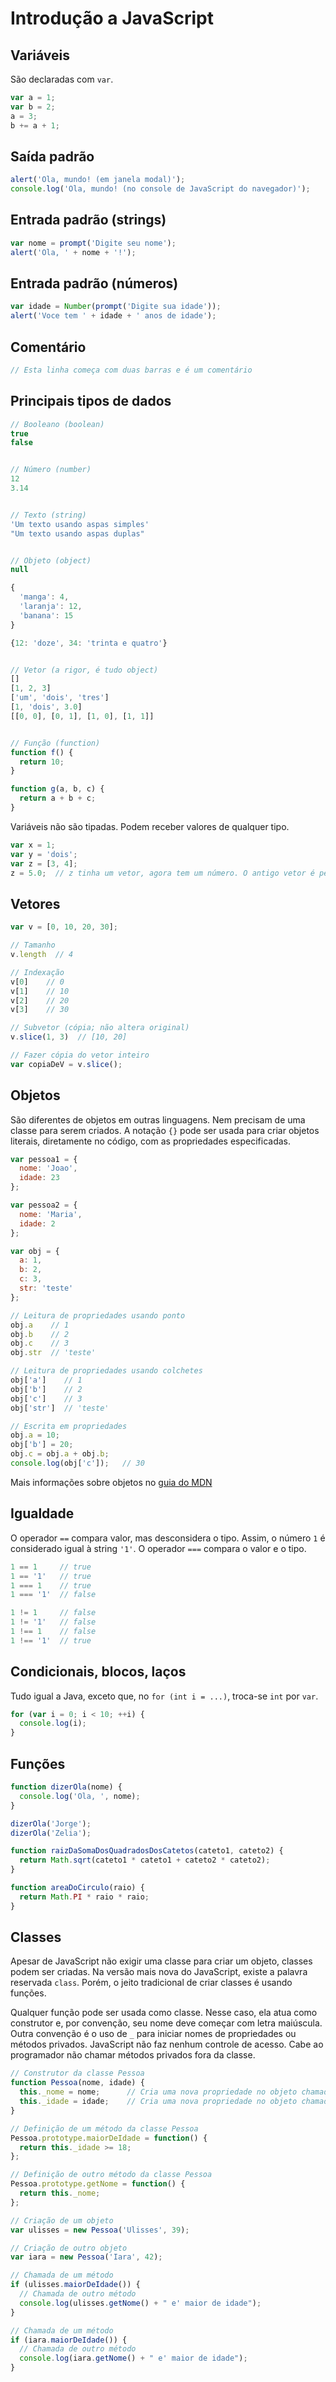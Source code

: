 # Introdução a JavaScript

## Variáveis
São declaradas com ```var```.
```javascript
var a = 1;
var b = 2;
a = 3;
b += a + 1;
```

## Saída padrão
```javascript
alert('Ola, mundo! (em janela modal)');
console.log('Ola, mundo! (no console de JavaScript do navegador)');
```

## Entrada padrão (strings)
```javascript
var nome = prompt('Digite seu nome');
alert('Ola, ' + nome + '!');
```

## Entrada padrão (números)
```javascript
var idade = Number(prompt('Digite sua idade'));
alert('Voce tem ' + idade + ' anos de idade');
```

## Comentário
```javascript
// Esta linha começa com duas barras e é um comentário
```

## Principais tipos de dados
```javascript
// Booleano (boolean)
true
false


// Número (number)
12
3.14


// Texto (string)
'Um texto usando aspas simples'
"Um texto usando aspas duplas"


// Objeto (object)
null

{
  'manga': 4,
  'laranja': 12,
  'banana': 15
}

{12: 'doze', 34: 'trinta e quatro'}


// Vetor (a rigor, é tudo object)
[]
[1, 2, 3]
['um', 'dois', 'tres']
[1, 'dois', 3.0]
[[0, 0], [0, 1], [1, 0], [1, 1]]


// Função (function)
function f() {
  return 10;
}

function g(a, b, c) {
  return a + b + c;
}
```

Variáveis não são tipadas. Podem receber valores de qualquer tipo.
```javascript
var x = 1;
var y = 'dois';
var z = [3, 4];
z = 5.0;  // z tinha um vetor, agora tem um número. O antigo vetor é perdido.
```

## Vetores
```javascript
var v = [0, 10, 20, 30];

// Tamanho
v.length  // 4

// Indexação
v[0]    // 0
v[1]    // 10
v[2]    // 20
v[3]    // 30

// Subvetor (cópia; não altera original)
v.slice(1, 3)  // [10, 20]

// Fazer cópia do vetor inteiro
var copiaDeV = v.slice();
```

## Objetos
São diferentes de objetos em outras linguagens. Nem precisam de uma classe
para serem criados. A notação ```{}``` pode ser usada para criar objetos
literais, diretamente no código, com as propriedades especificadas.

```javascript
var pessoa1 = {
  nome: 'Joao',
  idade: 23
};

var pessoa2 = {
  nome: 'Maria',
  idade: 2
};

var obj = {
  a: 1,
  b: 2,
  c: 3,
  str: 'teste'
};

// Leitura de propriedades usando ponto
obj.a    // 1
obj.b    // 2
obj.c    // 3
obj.str  // 'teste'

// Leitura de propriedades usando colchetes
obj['a']    // 1
obj['b']    // 2
obj['c']    // 3
obj['str']  // 'teste'

// Escrita em propriedades
obj.a = 10;
obj['b'] = 20;
obj.c = obj.a + obj.b;
console.log(obj['c']);   // 30
```
Mais informações sobre objetos no [guia do MDN](https://developer.mozilla.org/en-US/docs/Web/JavaScript/Guide/Working_with_Objects)

## Igualdade
O operador ```==``` compara valor, mas desconsidera o tipo. Assim, o número
```1``` é considerado igual à string ```'1'```. O operador ```===``` compara
o valor e o tipo.

```javascript
1 == 1     // true
1 == '1'   // true
1 === 1    // true
1 === '1'  // false

1 != 1     // false
1 != '1'   // false
1 !== 1    // false
1 !== '1'  // true
```

## Condicionais, blocos, laços
Tudo igual a Java, exceto que, no ```for (int i = ...)```, troca-se ```int``` por ```var```.
```javascript
for (var i = 0; i < 10; ++i) {
  console.log(i);
}
```

## Funções
```javascript
function dizerOla(nome) {
  console.log('Ola, ', nome);
}

dizerOla('Jorge');
dizerOla('Zelia');
```

```javascript
function raizDaSomaDosQuadradosDosCatetos(cateto1, cateto2) {
  return Math.sqrt(cateto1 * cateto1 + cateto2 * cateto2);
}

function areaDoCirculo(raio) {
  return Math.PI * raio * raio;
}
```

## Classes
Apesar de JavaScript não exigir uma classe para criar um objeto, classes podem
ser criadas. Na versão mais nova do JavaScript, existe a palavra reservada
```class```. Porém, o jeito tradicional de criar classes é usando funções.

Qualquer função pode ser usada como classe. Nesse caso, ela atua como construtor
e, por convenção, seu nome deve começar com letra maiúscula. Outra convenção
é o uso de ```_``` para iniciar nomes de propriedades ou métodos privados.
JavaScript não faz nenhum controle de acesso. Cabe ao programador não chamar
métodos privados fora da classe.

```javascript
// Construtor da classe Pessoa
function Pessoa(nome, idade) {
  this._nome = nome;      // Cria uma nova propriedade no objeto chamada _nome
  this._idade = idade;    // Cria uma nova propriedade no objeto chamada _idade
}

// Definição de um método da classe Pessoa
Pessoa.prototype.maiorDeIdade = function() {
  return this._idade >= 18;
};

// Definição de outro método da classe Pessoa
Pessoa.prototype.getNome = function() {
  return this._nome;
};

// Criação de um objeto
var ulisses = new Pessoa('Ulisses', 39);

// Criação de outro objeto
var iara = new Pessoa('Iara', 42);

// Chamada de um método
if (ulisses.maiorDeIdade()) {
  // Chamada de outro método
  console.log(ulisses.getNome() + " e' maior de idade");
}

// Chamada de um método
if (iara.maiorDeIdade()) {
  // Chamada de outro método
  console.log(iara.getNome() + " e' maior de idade");
}
```
